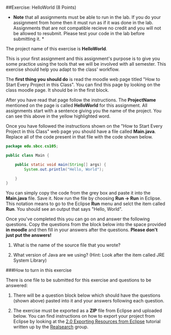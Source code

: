 ##Exercise: HelloWorld (8 Points)


* **Note** that all assignments must be able to run in the lab. If you do your assignment from home then it must run as if it was done in the lab. Assignments that are not compatible recieve no credit and you will not be allowed to resubmit. Please test your code in the lab before submitting it. *

The project name of this exercise is **HelloWorld**.

This is your first assignment and this assignment's purpose is to give you some practice using the tools that we will be involved with all semester. This exercise should help you adapt to the class' workflow.

The **first thing you should do** is read the moodle web page titled "How to Start Every Project in this Class". You can find this page by looking on the class moodle page. It should be in the first block.

After you have read that page follow the instructions. The **ProjectName** mentioned on the page is called **HelloWorld** for this assignment. All assignments start with a sentence giving you the name of the project. You can see this above in the yellow highlighted word.

Once you have followed the instructions shown on the "How to Start Every Project in this Class" web page you should have a file called **Main.java**. Replace all of the code present in that file with the code shown below.

  
```java
package edu.sbcc.cs105;

public class Main {

	public static void main(String[] args) {
		System.out.println("Hello, World");

	}
}
```  

You can simply copy the code from the grey box and paste it into the **Main.java** file. Save it. Now run the file by choosing **Run -> Run** in Eclipse. This notation means to go to the Eclipse **Run** menu and selct the item called **Run**. You should see an output that says "Hello, World".

Once you've completed this you can go on and answer the following questions. Copy the questions from the block below into the space provided **in moodle** and then fill in your answers after the questions. **Please don't just put the answers!**

1. What is the name of the source file that you wrote?


2. What version of Java are we using? (Hint: Look after the item called JRE System Library)

###How to turn in this exercise

There is one file to be submitted for this exercise and questions to be answered:

1. There will be a question block below which should have the questions (shown above) pasted into it and your answers following each question.

2. The exercise must be exported as a **ZIP** file from Eclipse and uploaded below. You can find instructions on how to export your project from Eclipse by looking at the [2.0 Exporting Resources from Eclipse](http://realsearchgroup.org/SEMaterials/tutorials/import_export/index.html#section2_0) tutorial written up by the [Realsearch](http://www.realsearchgroup.org/realsearch/) group.
